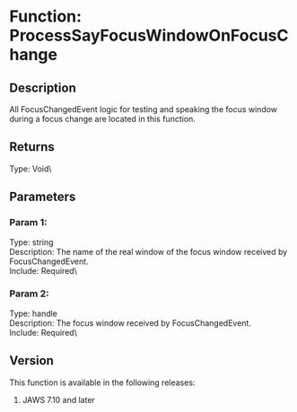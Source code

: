 # Function: ProcessSayFocusWindowOnFocusChange

## Description

All FocusChangedEvent logic for testing and speaking the focus window
during a focus change are located in this function.

## Returns

Type: Void\

## Parameters

### Param 1:

Type: string\
Description: The name of the real window of the focus window received by
FocusChangedEvent.\
Include: Required\

### Param 2:

Type: handle\
Description: The focus window received by FocusChangedEvent.\
Include: Required\

## Version

This function is available in the following releases:

1.  JAWS 7.10 and later
